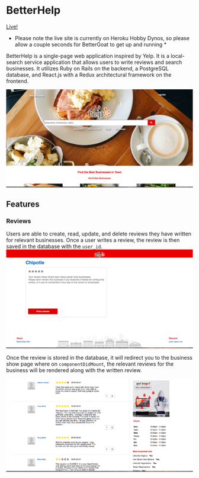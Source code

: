 

# BetterHelp

[Live!](https://betterhelp.herokuapp.com/#/)
 * Please note the live site is currently on Heroku Hobby Dynos, so please allow a couple seconds for BetterGoat to get up and running *
  
BetterHelp is a single-page web application inspired by Yelp. It is a local-search service application that allows users to write reviews and search businesses. It utilizes Ruby on Rails on the backend, a PostgreSQL database, and React.js with a Redux architectural framework on the frontend.


![alt text](https://github.com/jonathanahn95/BetterHelp/blob/master/app/assets/images/git_pic1.png "Logo Title Text 1")

## Features


### Reviews
Users are able to create, read, update, and delete reviews they have written for relevant businesses. Once a user writes a review, the review is then saved in the database with the `user_id`.
![alt text](https://github.com/jonathanahn95/BetterHelp/blob/master/app/assets/images/git_review.png "Logo Title Text 1")

Once the review is stored in the database, it will redirect you to the business show page where on `componentDidMount`, the relevant reviews for the business will be rendered along with the written review.

![alt text](https://github.com/jonathanahn95/BetterHelp/blob/master/app/assets/images/git_reviews.png "Logo Title Text 1")

